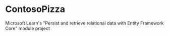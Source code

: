 # ContosoPizza
Microsoft Learn's "Persist and retrieve relational data with Entity Framework Core" module project
